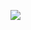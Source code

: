 ![](https://github-readme-stats.vercel.app/api?username=enffinity&show_icons=true&count_private=true)
